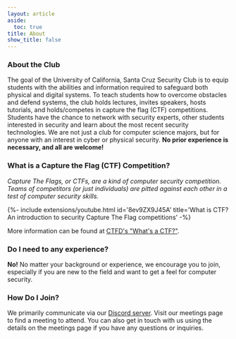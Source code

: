 ```yaml
---
layout: article
aside:
  toc: true
title: About
show_title: false
---
```


### About the Club
The goal of the University of California, Santa Cruz Security Club is to equip students with the abilities and information required to safeguard both physical and digital systems. To teach students how to overcome obstacles and defend systems, the club holds lectures, invites speakers, hosts tutorials, and holds/competes in capture the flag (CTF) competitions. Students have the chance to network with security experts, other students interested in security and learn about the most recent security technologies. We are not just a club for computer science majors, but for anyone with an interest in cyber or physical security. **No prior experience is necessary, and all are welcome!**

### What is a Capture the Flag (CTF) Competition?
*Capture The Flags, or CTFs, are a kind of computer security competition. Teams of competitors (or just individuals) are pitted against each other in a test of computer security skills.*

<div>{%- include extensions/youtube.html id='8ev9ZX9J45A' title='What is CTF? An introduction to security Capture The Flag competitions' -%}</div>

More information can be found at [CTFD's "What's a CTF?"](https://ctfd.io/whats-a-ctf/).

### Do I need to any experience?
**No!** No matter your background or experience, we encourage you to join, especially if you are new to the field and want to get a feel for computer security.

### How Do I Join?
We primarily communicate via our <a href="https://discord.gg/NUVZCumQXB">Discord server</a>. Visit our meetings page to find a meeting to attend. You can also get in touch with us using the details on the meetings page if you have any questions or inquiries.